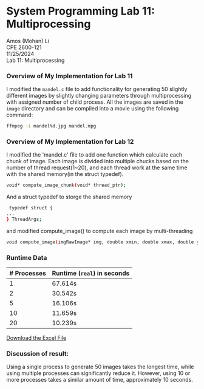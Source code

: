 # System Programming Lab 11: Multiprocessing
Amos (Mohan) Li  
CPE 2600-121  
11/25/2024  
Lab 11: Multiprocessing  

### Overview of My Implementation for Lab 11
I modified the `mandel.c` file to add functionality for generating 50 slightly different images by slightly changing parameters through multiprocessing with assigned number of child process.
All the images are saved in the `image` directory and can be compiled into a movie using the following command:  
```bash
ffmpeg -i mandel%d.jpg mandel.mpg
```

### Overview of My Implementation for Lab 12
I modified the 'mandel.c' file to add one function which calculate each chunk of image. Each image is divided into multiple chucks based on the number of thread request(1~20), and each thread work at the same time with the shared memory(in the struct typedef).
```bash
void* compute_image_chunk(void* thread_ptr);
```

And a struct typedef to storge the shared memory

```bash
 typedef struct {
...
} ThreadArgs;
```

and modified compute_image() to compute each image by multi-threading
```bash
void compute_image(imgRawImage* img, double xmin, double xmax, double ymin, double ymax, int max, int num_thread );
```

### Runtime Data

| # Processes | Runtime (`real`) in seconds |
|-------------|-----------------------------|
| 1           | 67.614s                     |
| 2           | 30.542s                     |
| 5           | 16.106s                     |
| 10          | 11.659s                     |
| 20          | 10.239s                     |

[Download the Excel File](./Runtime_Data.xlsx)

### Discussion of result:
Using a single process to generate 50 images takes the longest time, while using multiple processes can significantly reduce it. However, using 10 or more processes takes a similar amount of time, approximately 10 seconds.
